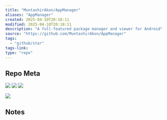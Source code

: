 ```yaml
---
title: "MuntashirAkon/AppManager"
aliases: "AppManager"
created: 2025-04-10T20:18:11
modified: 2025-04-10T20:18:11
description: "A full-featured package manager and viewer for Android"
source: "https://github.com/MuntashirAkon/AppManager"
tags:
  - "github/star"
tags-link:
type: "repo"
---
```

## Repo Meta

![](https://img.shields.io/github/stars/MuntashirAkon/AppManager?style=for-the-badge&label=stars) ![](https://img.shields.io/github/repo-size/MuntashirAkon/AppManager?style=for-the-badge&label=size) ![](https://img.shields.io/github/created-at/MuntashirAkon/AppManager?style=for-the-badge&label=since)

[![](https://github-readme-stats.vercel.app/api/pin/?username=MuntashirAkon&repo=AppManager&bg_color=00000000)](https://github.com/MuntashirAkon/AppManager)

## Notes

